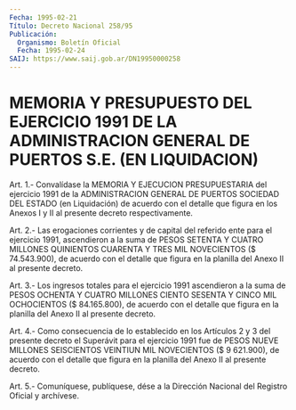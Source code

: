 ```yaml
---
Fecha: 1995-02-21
Título: Decreto Nacional 258/95
Publicación:
  Organismo: Boletín Oficial
  Fecha: 1995-02-24
SAIJ: https://www.saij.gob.ar/DN19950000258
---
```

# MEMORIA Y PRESUPUESTO DEL EJERCICIO 1991 DE LA ADMINISTRACION GENERAL DE PUERTOS S.E. (EN LIQUIDACION)

<a id="1"></a>
Art. 1.- Convalídase la MEMORIA Y EJECUCION PRESUPUESTARIA del ejercicio  1991  de  la  ADMINISTRACION GENERAL DE PUERTOS SOCIEDAD DEL ESTADO (en Liquidación)  de  acuerdo  con el detalle que figura en   los  Anexos  I  y  II  al  presente  decreto  respectivamente.

<a id="2"></a>
Art.  2.- Las erogaciones corrientes y de capital del referido ente para el  ejercicio  1991,  ascendieron  a  la  suma  de  PESOS SETENTA    Y   CUATRO  MILLONES  QUINIENTOS  CUARENTA  Y  TRES  MIL NOVECIENTOS ($  74.543.900),  de  acuerdo con el detalle que figura en la planilla del Anexo II al presente decreto.

<a id="3"></a>
Art. 3.- Los ingresos totales para el ejercicio 1991 ascendieron  a  la  suma  de PESOS OCHENTA Y CUATRO MILLONES CIENTO SESENTA Y CINCO MIL OCHOCIENTOS  ($  84.165.800), de acuerdo con el detalle  que  figura  en  la  planilla del  Anexo  II  al  presente decreto.

<a id="4"></a>
Art. 4.- Como consecuencia de lo establecido en los Artículos 2 y 3  del  presente  decreto el Superávit para el ejercicio 1991 fue de PESOS NUEVE MILLONES  SEISCIENTOS  VEINTIUN MIL NOVECIENTOS ($ 9 621.900), de acuerdo con el detalle que  figura  en la planilla del Anexo II al presente decreto.

<a id="5"></a>
Art. 5.- Comuníquese, publíquese, dése a la Dirección Nacional del Registro Oficial y archívese.